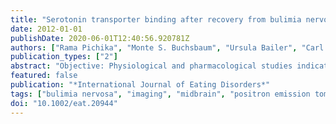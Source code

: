 ```yaml
---
title: "Serotonin transporter binding after recovery from bulimia nervosa"
date: 2012-01-01
publishDate: 2020-06-01T12:40:56.920781Z
authors: ["Rama Pichika", "Monte S. Buchsbaum", "Ursula Bailer", "Carl Hoh", "Alex Decastro", "Bradley R. Buchsbaum", "Walter Kaye"]
publication_types: ["2"]
abstract: "Objective: Physiological and pharmacological studies indicate that altered brain serotonin (5-HT) activity could contribute to a susceptibility to develop appetitive and behavioral alterations that are characteristic of bulimia nervosa (BN). Method: Eight individuals recovered from BN (REC BN) and eight healthy control women were scanned with [11C]DASB and positron emission tomography imaging of the 5-HT transporter (5-HTT). Logan graphical analysis was applied, and parametric binding potential (BPnondisplaceable (ND) ) images were generated. Voxel-by-voxel t-tests and a region of interest (ROI) analysis were conducted. Results: REC BN had significantly lower [11C]DASB BPND in midbrain, superior and inferior cingulate and significantly higher [11C]DASB BPND in anterior cingulate and superior temporal gyrus in the voxel-based analysis. ROI analysis indicated lower [11C]DASB BPND in midbrain (p = .07), containing the dorsal raphe, in REC BN, consistent with our earlier studies. Discussion: These preliminary findings of a small-scale study confirm and extend previous data suggesting that ill and recovered BN have altered 5-HTT measures, which potentially contribute to BN symptomatology and/or differential responses to medication. (PsycINFO Database Record (c) 2012 APA, all rights reserved)(journal abstract)"
featured: false
publication: "*International Journal of Eating Disorders*"
tags: ["bulimia nervosa", "imaging", "midbrain", "positron emission tomography", "serotonin", "transporter"]
doi: "10.1002/eat.20944"
---
```


